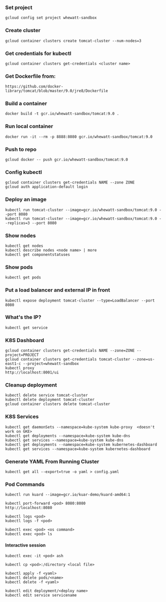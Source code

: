 ### Set project
  
    gcloud config set project whewatt-sandbox

###  Create cluster
    gcloud container clusters create tomcat-cluster --num-nodes=3

### Get credentials for kubectl
    gcloud container clusters get-credentials <cluster name>

### Get Dockerfile from:
	https://github.com/docker-library/tomcat/blob/master/9.0/jre8/Dockerfile

### Build a container
    docker build -t gcr.io/whewatt-sandbox/tomcat:9.0 .

###  Run local container
    docker run -it --rm -p 8888:8080 gcr.io/whewatt-sandbox/tomcat:9.0
  
###  Push to repo
    gcloud docker -- push gcr.io/whewatt-sandbox/tomcat:9.0
  
### Config kubectl
    gcloud container clusters get-credentials NAME --zone ZONE
    gcloud auth application-default login
  
### Deploy an image
    kubectl run tomcat-cluster --image=gcr.io/whewatt-sandbox/tomcat:9.0 --port 8080
    kubectl run tomcat-cluster --image=gcr.io/whewatt-sandbox/tomcat:9.0 --replicas=3 --port 8080
  
### Show nodes
    kubectl get nodes
    kubectl describe nodes <node name> | more
    kubectl get componentstatuses

### Show pods
    kubectl get pods

### Put a load balancer and external IP in front
    kubectl expose deployment tomcat-cluster --type=LoadBalancer --port 8080
  
### What's the IP?
    kubectl get service
  
  
### K8S Dashboard
    gcloud container clusters get-credentials NAME --zone=ZONE --project=PROJECT
    gcloud container clusters get-credentials tomcat-cluster --zone=us-east1-c --project=whewatt-sandbox
    kubectl proxy
    http://localhost:8001/ui

### Cleanup deployment
    kubectl delete service tomcat-cluster
    kubectl delete deployment tomcat-cluster
    gcloud container clusters delete tomcat-cluster

### K8S Services
    kubectl get daemonSets --namespace=kube-system kube-proxy  <doesn't work on GKE>
    kubectl get deployments --namespace=kube-system kube-dns
    kubectl get services --namespace=kube-system kube-dns
    kubectl get deployments --namespace=kube-system kubernetes-dashboard
    kubectl get services --namespace=kube-system kubernetes-dashboard
  
  
### Generate YAML From Running Cluster
    kubectl get all --export=true -o yaml > config.yaml 
  
### Pod Commands
    kubectl run kuard --image=gcr.io/kuar-demo/kuard-amd64:1

    kubectl port-forward <pod> 8080:8080
    http://localhost:8080
  
    kubectl logs <pod>
    kubectl logs -f <pod>
  
    kubectl exec <pod> <os command>
    kubectl exec <pod> ls
  
####  Interactive session
    kubectl exec -it <pod> ash
  
    kubectl cp <pod>:/directory <local file>
  
    kubectl apply -f <yaml>
    kubectl delete pods/<name>
    kubectl delete -f <yaml>
  
    kubectl edit deployment/<deploy name>
    kubectl edit service servicename
